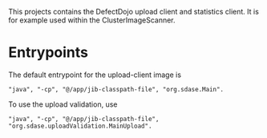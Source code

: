 This projects contains the DefectDojo upload client and statistics client. It is for example used within the ClusterImageScanner.

# Entrypoints
The default entrypoint for the upload-client image is  
```
"java", "-cp", "@/app/jib-classpath-file", "org.sdase.Main".
```
To use the upload validation, use
```
"java", "-cp", "@/app/jib-classpath-file", "org.sdase.uploadValidation.MainUpload".
```
